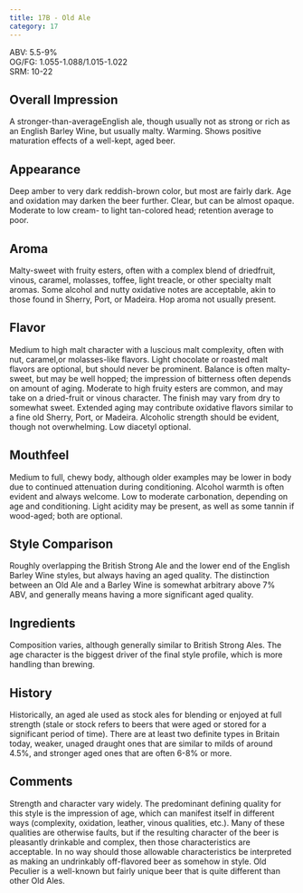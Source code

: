 ```yaml
---
title: 17B - Old Ale
category: 17
---
```


ABV: 5.5-9%  
OG/FG: 1.055-1.088/1.015-1.022  
SRM: 10-22  

## Overall Impression
A stronger-than-averageEnglish ale, though usually not as strong or rich as an English Barley Wine, but usually malty. Warming. Shows positive maturation effects of a well-kept, aged beer.

## Appearance
Deep amber to very dark reddish-brown color, but most are fairly dark. Age and oxidation may darken the beer further. Clear, but can be almost opaque. Moderate to low cream- to light tan-colored head; retention average to poor.

## Aroma
Malty-sweet with fruity esters, often with a complex blend of driedfruit, vinous, caramel, molasses, toffee, light treacle, or other specialty malt aromas. Some alcohol and nutty oxidative notes are acceptable, akin to those found in Sherry, Port, or Madeira. Hop aroma not usually present.

## Flavor
Medium to high malt character with a luscious malt complexity, often with nut, caramel,or molasses-like flavors. Light chocolate or roasted malt flavors are optional, but should never be prominent. Balance is often malty-sweet, but may be well hopped; the impression of bitterness often depends on amount of aging. Moderate to high fruity esters are common, and may take on a dried-fruit or vinous character. The finish may vary from dry to somewhat sweet. Extended aging may contribute oxidative flavors similar to a fine old Sherry, Port, or Madeira. Alcoholic strength should be evident, though not overwhelming. Low diacetyl optional.

## Mouthfeel
Medium to full, chewy body, although older examples may be lower in body due to continued attenuation during conditioning. Alcohol warmth is often evident and always welcome. Low to moderate carbonation, depending on age and conditioning. Light acidity may be present, as well as some tannin if wood-aged; both are optional.

## Style Comparison
Roughly overlapping the British Strong Ale and the lower end of the English Barley Wine styles, but always having an aged quality. The distinction between an Old Ale and a Barley Wine is somewhat arbitrary above 7% ABV, and generally means having a more significant aged quality.

## Ingredients
Composition varies, although generally similar to British Strong Ales. The age character is the biggest driver of the final style profile, which is more handling than brewing.

## History
Historically, an aged ale used as stock ales for blending or enjoyed at full strength (stale or stock refers to beers that were aged or stored for a significant period of time). There are at least two definite types in Britain today, weaker, unaged draught ones that are similar to milds of around 4.5%, and stronger aged ones that are often 6-8% or more.

## Comments
Strength and character vary widely. The predominant defining quality for this style is the impression of age, which can manifest itself in different ways (complexity, oxidation, leather, vinous qualities, etc.). Many of these qualities are otherwise faults, but if the resulting character of the beer is pleasantly drinkable and complex, then those characteristics are acceptable. In no way should those allowable characteristics be interpreted as making an undrinkably off-flavored beer as somehow in style. Old Peculier is a well-known but fairly unique beer that is quite different than other Old Ales.